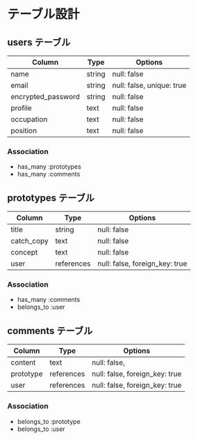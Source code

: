 # テーブル設計

## users テーブル

| Column             | Type   | Options     |
| ------------------ | ------ | ----------- |
| name               | string | null: false |
| email              | string | null: false, unique: true |
| encrypted_password | string | null: false |
| profile            | text   | null: false |
| occupation         | text   | null: false |
| position           | text   | null: false |


### Association

- has_many :prototypes
- has_many :comments 



## prototypes テーブル

| Column      | Type       | Options     |
| ----------- | ---------- | ----------- |
| title       | string     | null: false |
| catch_copy  | text       | null: false |
| concept     | text       | null: false |
| user        | references | null: false, foreign_key: true|

### Association

- has_many :comments
- belongs_to :user



## comments テーブル

| Column      | Type            | Options        |
|-------------|---------------- | ---------------|
| content     | text            | null: false, |
| prototype   | references      | null: false, foreign_key: true |
| user        | references      | null: false, foreign_key: true |

### Association

- belongs_to :prototype
- belongs_to :user



